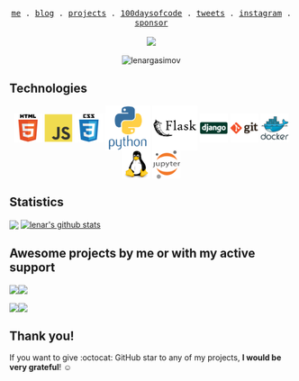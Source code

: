 <!-- ### Hi there 👋
 -->
 
 <!-- Navbar -->
<p align="center">
  
  <samp>
    <a href="https://lenargasimov.dev/templates/about.html">me</a> .
    <a href="https://lenar-blog.herokuapp.com">blog</a> .
    <a href="https://lenargasimov.dev/templates/works.html">projects</a> .
    <a href="https://lenar-blog.herokuapp.com/post/5">100daysofcode</a> .
    <a href="https://twitter.com/lenargasimov">tweets</a> .
    <a href="https://www.instagram.com/djelectrostatic/">instagram</a> .
    <a href="https://github.com/sponsors/lenargasimov">sponsor</a>
<!--       I'm Lenar. I am a Python Developer. I specialize in full stack web development and writing readable code. Completed #100DaysOfCode
     <br><br>Contact me on <a href="https://twitter.com/lenargasimov" target="_blank">Twitter</a>, <a href="https://www.linkedin.com/in/lenargasimov/"                    target="_blank">Linkedin</a>, or <a href="mailto:lenargasimovdev@gmail.com">Send an Email</a> -->
  </samp>
  <br><br>
  <img src="https://octodex.github.com/images/daftpunktocat-thomas.gif" width="60px">
<p align="center"> <img src="https://komarev.com/ghpvc/?username=lenargasimov&label=Profile%20views&color=0e75b6&style=flat" alt="lenargasimov" /> </p>


</p>

## Technologies
<!-- Technologies I know -->
<p align="center">
		<img align="center" src="https://raw.githubusercontent.com/devicons/devicon/master/icons/html5/html5-original-wordmark.svg" alt="devicon" height="50" width="50" />
  <img align="center" src="https://raw.githubusercontent.com/devicons/devicon/master/icons/javascript/javascript-original.svg" alt="devicon" height="50" width="50" />
		<img align="center" src="https://raw.githubusercontent.com/devicons/devicon/master/icons/css3/css3-original-wordmark.svg" alt="devicon" height="50" width="50" />
		<img align="center" src="https://raw.githubusercontent.com/devicons/devicon/master/icons/python/python-original-wordmark.svg" height="80" width="80" />
 	<img align="center" src="https://raw.githubusercontent.com/devicons/devicon/master/icons/flask/flask-original-wordmark.svg" height="80" width="80" />
		<img align="center" src="https://raw.githubusercontent.com/devicons/devicon/master/icons/django/django-original.svg" alt="devicon" height="50" width="50" />
		<img align="center" src="https://raw.githubusercontent.com/devicons/devicon/master/icons/git/git-original-wordmark.svg" alt="devicon" height="50" width="50" />
		<img align="center" src="https://raw.githubusercontent.com/devicons/devicon/master/icons/docker/docker-original-wordmark.svg" height="50" width="50" />
		<img align="center" src="https://raw.githubusercontent.com/devicons/devicon/master/icons/linux/linux-original.svg" alt="devicon" height="50" width="50" />
		<img align="center" src="https://raw.githubusercontent.com/devicons/devicon/master/icons/jupyter/jupyter-original-wordmark.svg" alt="devicon" height="50" width="50" />
</p>

## Statistics

<a href="https://github.com/lenargasimov"><img align="center" src="https://github-readme-stats.vercel.app/api/top-langs/?username=lenargasimov&theme=default&hide=scss,html,less,coffeescript,typescript,jupyter notebook" /></a>&nbsp;<a href="https://github.com/lenargasimov"><img align="center" src="https://github-readme-stats.vercel.app/api?username=lenargasimov&show_icons=true&theme=default&line_height=25" alt="lenar's github stats" /></a>

## Awesome projects by me or with my active support

<a href="https://github.com/lenargasimov/lenargasimov.github.io"><img align="center" src="https://github-readme-stats.vercel.app/api/pin/?username=lenargasimov&repo=lenargasimov.github.io&theme=default&show_owner=true" /></a><a href="https://github.com/lenargasimov/blog"><img align="center" src="https://github-readme-stats.vercel.app/api/pin/?username=lenargasimov&repo=blog&theme=default&show_owner=true" /></a>

<a href="https://github.com/lenargasimov/stickerbot"><img align="center" src="https://github-readme-stats.vercel.app/api/pin/?username=lenargasimov&repo=stickerbot&theme=default&show_owner=true" /></a><a href="https://github.com/lenargasimov/100-days-of-python"><img align="center" src="https://github-readme-stats.vercel.app/api/pin/?username=lenargasimov&repo=100-days-of-python&theme=default&show_owner=true" /></a>


## Thank you!

If you want to give :octocat: GitHub star to any of my projects, **I would be very grateful**! ☺️ 

<!--
**lenargasimov/lenargasimov** is a ✨ _special_ ✨ repository because its `README.md` (this file) appears on your GitHub profile.

Here are some ideas to get you started:

- 🔭 I’m currently working on ...
- 🌱 I’m currently learning ...
- 👯 I’m looking to collaborate on ...
- 🤔 I’m looking for help with ...
- 💬 Ask me about ...
- 📫 How to reach me: ...
- 😄 Pronouns: ...
- ⚡ Fun fact: ...
-->
